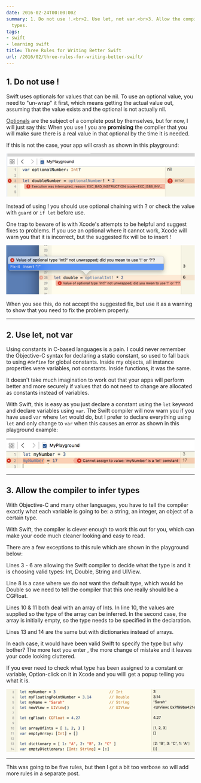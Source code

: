 ```yaml
---
date: 2016-02-24T00:00:00Z
summary: 1. Do not use !.<br>2. Use let, not var.<br>3. Allow the compiler to infer
  types.
tags:
- swift
- learning swift
title: Three Rules for Writing Better Swift
url: /2016/02/three-rules-for-writing-better-swift/
---
```


## 1. Do not use !

Swift uses optionals for values that can be nil. To use an optional value, you
need to "un-wrap" it first, which means getting the actual value out, assuming
that the value exists and the optional is not actually nil.

[Optionals][5] are the subject of a complete post by themselves, but for now, I
will just say this: When you use ! you are **promising** the compiler that you
will make sure there is a real value in that optional by the time it is needed.

If this is not the case, your app will crash as shown in this playground:

![Playground crash][1]

Instead of using ! you should use optional chaining with ? or check the value
with `guard` or `if let` before use.

One trap to beware of is with Xcode's attempts to be helpful and suggest fixes
to problems. If you use an optional where it cannot work, Xcode will warn you
that it is incorrect, but the suggested fix will be to insert !

![Optional fix][4]

When you see this, do not accept the suggested fix, but use it as a warning to
show that you need to fix the problem properly.

---

## 2. Use let, not var

Using constants in C-based languages is a pain. I could never remember the
Objective-C syntax for declaring a static constant, so used to fall back to
using `#define` for global constants. Inside my objects, all instance properties
were variables, not constants. Inside functions, it was the same.

It doesn't take much imagination to work out that your apps will perform better
and more securely if values that do not need to change are allocated as
constants instead of variables.

With Swift, this is easy as you just declare a constant using the `let` keyword
and declare variables using `var`. The Swift compiler will now warn you if you
have used `var` where `let` would do, but I prefer to declare everything using
`let` and only change to `var` when this causes an error as shown in this
playground example:

![Playground let error][2]

---

## 3. Allow the compiler to infer types

With Objective-C and many other languages, you have to tell the compiler exactly
what each variable is going to be: a string, an integer, an object of a certain
type.

With Swift, the compiler is clever enough to work this out for you, which can
make your code much cleaner looking and easy to read.

There are a few exceptions to this rule which are shown in the playground below:

Lines 3 - 6 are allowing the Swift compiler to decide what the type is and it is
choosing valid types: Int, Double, String and UIView.

Line 8 is a case where we do not want the default type, which would be Double so
we need to tell the compiler that this one really should be a CGFloat.

Lines 10 & 11 both deal with an array of Ints. In line 10, the values are
supplied so the type of the array can be inferred. In the second case, the array
is initially empty, so the type needs to be specified in the declaration.

Lines 13 and 14 are the same but with dictionaries instead of arrays.

In each case, it would have been valid Swift to specify the type but why bother?
The more text you enter , the more change of mistake and it leaves your code
looking cluttered.

If you ever need to check what type has been assigned to a constant or variable,
Option-click on it in Xcode and you willl get a popup telling you what it is.

![Playground types][3]

---

This was going to be five rules, but then I got a bit too verbose so will add
more rules in a separate post.

[1]: /images/Playground2.png
[2]: /images/Playground3.png
[3]: /images/Playground4.png
[4]: /images/optional_fix.png
[5]: /2016/02/learning-swift-optionals/
